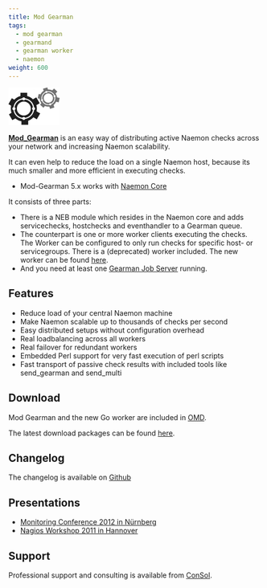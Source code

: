 ```yaml
---
title: Mod Gearman
tags:
  - mod gearman
  - gearmand
  - gearman worker
  - naemon
weight: 600
---
```

<div class="pb-4">
  <img class="p-2" src="logo_mod-gearman.png" alt="Mod Gearman" style="background-color: white"/>
</div>

**[Mod_Gearman](https://mod-gearman.org/)** is an easy way of distributing active Naemon checks across your network and increasing Naemon scalability.

It can even help to reduce the load on a single Naemon host, because its much smaller and more efficient in executing checks.

- Mod-Gearman 5.x works with [Naemon Core](https://www.naemon.io)

It consists of three parts:

- There is a NEB module which resides in the Naemon core and adds servicechecks, hostchecks and eventhandler to a Gearman queue.
- The counterpart is one or more worker clients executing the checks.
  The Worker can be configured to only run checks for specific host- or servicegroups.
  There is a (deprecated) worker included. The new worker can be found [here](https://github.com/ConSol-Monitoring/mod-gearman-worker-go).
- And you need at least one [Gearman Job Server](https://gearman.org) running.

## Features

- Reduce load of your central Naemon machine
- Make Naemon scalable up to thousands of checks per second
- Easy distributed setups without configuration overhead
- Real loadbalancing across all workers
- Real failover for redundant workers
- Embedded Perl support for very fast execution of perl scripts
- Fast transport of passive check results with included tools like send_gearman and send_multi

## Download

Mod Gearman and the new Go worker are included in [OMD](/docs/omd/).

The latest download packages can be found [here](https://mod-gearman.org/download.html).

## Changelog

The changelog is available on [Github](https://github.com/sni/mod_gearman/blob/master/Changes)

## Presentations

- [Monitoring Conference 2012 in Nürnberg](https://mod-gearman.org/slides/Mod-Gearman-2012-10-18.pdf)
- [Nagios Workshop 2011 in Hannover](https://mod-gearman.org/slides/Mod-Gearman-2011-05-24.pdf)

## Support

Professional support and consulting is available from [ConSol](https://www.consol.com/monitoring).
